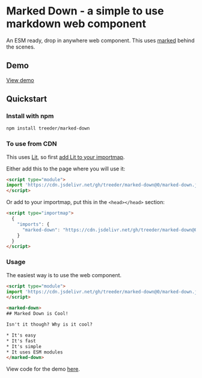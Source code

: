 # Marked Down - a simple to use markdown web component

An ESM ready, drop in anywhere web component. This uses [marked](https://marked.js.org/) behind the scenes.

## Demo

[View demo](https://chainparency.github.io/zxinger/)

## Quickstart

### Install with npm

```sh
npm install treeder/marked-down
```

### To use from CDN

This uses [Lit](https://lit.dev), so first [add Lit to your importmap](https://thingster.app/things/qT_iAr9PuPK2FVNJCxANY). 

Either add this to the page where you will use it:

```html
<script type="module">
import 'https://cdn.jsdelivr.net/gh/treeder/marked-down@0/marked-down.js'
</script>
```

Or add to your importmap, put this in the `<head></head>` section:

```html
<script type="importmap">
  {
    "imports": {
      "marked-down": "https://cdn.jsdelivr.net/gh/treeder/marked-down@0/marked-down.js"
    }
  }
</script>
```


### Usage

The easiest way is to use the web component.

```html
<script type="module">
import 'https://cdn.jsdelivr.net/gh/treeder/marked-down@0/marked-down.js'
</script>

<marked-down>
## Marked Down is Cool!

Isn't it though? Why is it cool?

* It's easy
* It's fast
* It's simple
* It uses ESM modules
</marked-down>
```

View code for the demo [here](/components/index.html).
